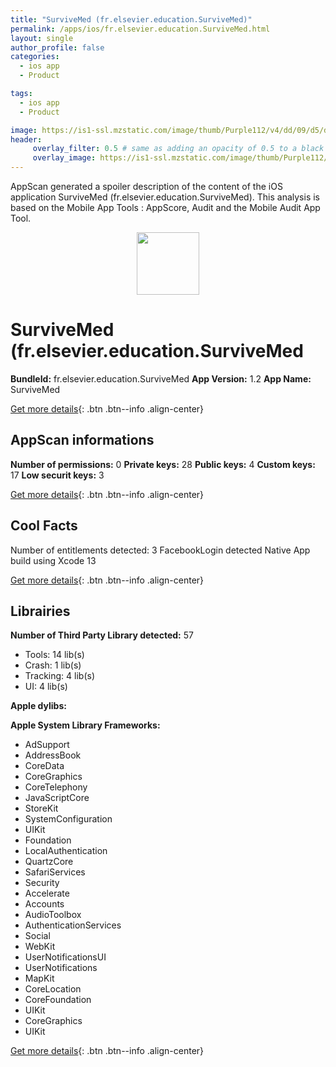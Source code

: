 ```yaml
---
title: "SurviveMed (fr.elsevier.education.SurviveMed)"
permalink: /apps/ios/fr.elsevier.education.SurviveMed.html
layout: single
author_profile: false
categories: 
  - ios app 
  - Product 

tags: 
  - ios app 
  - Product 

image: https://is1-ssl.mzstatic.com/image/thumb/Purple112/v4/dd/09/d5/dd09d5e0-a3fc-8b7e-ec3a-5d0909dbd5e4/PROD-1x_U007emarketing-0-5-0-85-220.png/512x512bb.jpg
header: 
     overlay_filter: 0.5 # same as adding an opacity of 0.5 to a black background
     overlay_image: https://is1-ssl.mzstatic.com/image/thumb/Purple112/v4/dd/09/d5/dd09d5e0-a3fc-8b7e-ec3a-5d0909dbd5e4/PROD-1x_U007emarketing-0-5-0-85-220.png/512x512bb.jpg
---
```

AppScan generated a spoiler description of the content of the iOS application SurviveMed (fr.elsevier.education.SurviveMed). This analysis is based on the Mobile App Tools : AppScore, Audit and the Mobile Audit App Tool.

  
  
<div style="text-align: center;"><img src="https://is1-ssl.mzstatic.com/image/thumb/Purple112/v4/dd/09/d5/dd09d5e0-a3fc-8b7e-ec3a-5d0909dbd5e4/PROD-1x_U007emarketing-0-5-0-85-220.png/512x512bb.jpg" width="100" height="100"></div>  
  
# SurviveMed (fr.elsevier.education.SurviveMed

**BundleId:** fr.elsevier.education.SurviveMed
**App Version:** 1.2
**App Name:** SurviveMed


[Get more details](/pricing.html){: .btn .btn--info .align-center}  
  
## AppScan informations 

**Number of permissions:** 0
**Private keys:** 28
**Public keys:** 4
**Custom keys:** 17
**Low securit keys:** 3
  
[Get more details](/pricing.html){: .btn .btn--info .align-center}

## Cool Facts

Number of entitlements detected: 3
FacebookLogin detected
Native App
build using Xcode 13
  
[Get more details](/pricing.html){: .btn .btn--info .align-center}

## Librairies 
**Number of Third Party Library detected:** 57
- Tools: 14 lib(s)
- Crash: 1 lib(s)
- Tracking: 4 lib(s)
- UI: 4 lib(s)

**Apple dylibs:**


**Apple System Library Frameworks:**
- AdSupport
- AddressBook
- CoreData
- CoreGraphics
- CoreTelephony
- JavaScriptCore
- StoreKit
- SystemConfiguration
- UIKit
- Foundation
- LocalAuthentication
- QuartzCore
- SafariServices
- Security
- Accelerate
- Accounts
- AudioToolbox
- AuthenticationServices
- Social
- WebKit
- UserNotificationsUI
- UserNotifications
- MapKit
- CoreLocation
- CoreFoundation
- UIKit
- CoreGraphics
- UIKit


  
[Get more details](/pricing.html){: .btn .btn--info .align-center}


